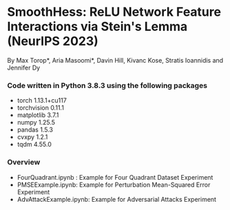 # SmoothHess: ReLU Network Feature Interactions via Stein's Lemma (NeurIPS 2023)
By Max Torop*, Aria Masoomi*, Davin Hill, Kivanc Kose, Stratis Ioannidis and Jennifer Dy

### Code written in Python 3.8.3 using the following packages
- torch 1.13.1+cu117
- torchvision 0.11.1
- matplotlib 3.7.1
- numpy 1.25.5
- pandas 1.5.3
- cvxpy 1.2.1
- tqdm 4.55.0

### Overview
- FourQuadrant.ipynb : Example for Four Quadrant Dataset Experiment
- PMSEExample.ipynb: Example for Perturbation Mean-Squared Error Experiment
- AdvAttackExample.ipynb: Example for Adversarial Attacks Experiment 



